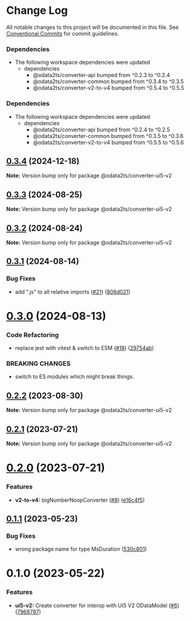 # Change Log

All notable changes to this project will be documented in this file.
See [Conventional Commits](https://conventionalcommits.org) for commit guidelines.

### Dependencies

* The following workspace dependencies were updated
  * dependencies
    * @odata2ts/converter-api bumped from ^0.2.3 to ^0.2.4
    * @odata2ts/converter-common bumped from ^0.3.4 to ^0.3.5
    * @odata2ts/converter-v2-to-v4 bumped from ^0.5.4 to ^0.5.5

### Dependencies

* The following workspace dependencies were updated
  * dependencies
    * @odata2ts/converter-api bumped from ^0.2.4 to ^0.2.5
    * @odata2ts/converter-common bumped from ^0.3.5 to ^0.3.6
    * @odata2ts/converter-v2-to-v4 bumped from ^0.5.5 to ^0.5.6

## [0.3.4](https://github.com/odata2ts/converter/compare/@odata2ts/converter-ui5-v2@0.3.3...@odata2ts/converter-ui5-v2@0.3.4) (2024-12-18)

**Note:** Version bump only for package @odata2ts/converter-ui5-v2






## [0.3.3](https://github.com/odata2ts/converter/compare/@odata2ts/converter-ui5-v2@0.3.2...@odata2ts/converter-ui5-v2@0.3.3) (2024-08-25)

**Note:** Version bump only for package @odata2ts/converter-ui5-v2





## [0.3.2](https://github.com/odata2ts/converter/compare/@odata2ts/converter-ui5-v2@0.3.1...@odata2ts/converter-ui5-v2@0.3.2) (2024-08-24)

**Note:** Version bump only for package @odata2ts/converter-ui5-v2





## [0.3.1](https://github.com/odata2ts/converter/compare/@odata2ts/converter-ui5-v2@0.3.0...@odata2ts/converter-ui5-v2@0.3.1) (2024-08-14)


### Bug Fixes

* add ".js" to all relative imports ([#21](https://github.com/odata2ts/converter/issues/21)) ([808d021](https://github.com/odata2ts/converter/commit/808d0217edf9b8b90062e412ddc8e956c865c01b))





# [0.3.0](https://github.com/odata2ts/converter/compare/@odata2ts/converter-ui5-v2@0.2.2...@odata2ts/converter-ui5-v2@0.3.0) (2024-08-13)


### Code Refactoring

* replace jest with vitest & switch to ESM ([#18](https://github.com/odata2ts/converter/issues/18)) ([29754ab](https://github.com/odata2ts/converter/commit/29754abec8617cfe45f647ffbf91e92586b79ee9))


### BREAKING CHANGES

* switch to ES modules which might break things.






## [0.2.2](https://github.com/odata2ts/converter/compare/@odata2ts/converter-ui5-v2@0.2.1...@odata2ts/converter-ui5-v2@0.2.2) (2023-08-30)

**Note:** Version bump only for package @odata2ts/converter-ui5-v2






## [0.2.1](https://github.com/odata2ts/converter/compare/@odata2ts/converter-ui5-v2@0.2.0...@odata2ts/converter-ui5-v2@0.2.1) (2023-07-21)

**Note:** Version bump only for package @odata2ts/converter-ui5-v2





# [0.2.0](https://github.com/odata2ts/converter/compare/@odata2ts/converter-ui5-v2@0.1.1...@odata2ts/converter-ui5-v2@0.2.0) (2023-07-21)


### Features

* **v2-to-v4:** bigNumberNoopConverter ([#8](https://github.com/odata2ts/converter/issues/8)) ([e16c4f5](https://github.com/odata2ts/converter/commit/e16c4f5eedb6847f608d104089e7123c2086db2e))





## [0.1.1](https://github.com/odata2ts/converter/compare/@odata2ts/converter-ui5-v2@0.1.0...@odata2ts/converter-ui5-v2@0.1.1) (2023-05-23)


### Bug Fixes

* wrong package name for type MsDuration ([530c801](https://github.com/odata2ts/converter/commit/530c8019ddea383e0f478a0670cb3bbc2f55aefb))





# 0.1.0 (2023-05-22)


### Features

* **ui5-v2:** Create converter for interop with UI5 V2 ODataModel ([#6](https://github.com/odata2ts/converter/issues/6)) ([7968787](https://github.com/odata2ts/converter/commit/79687876f0549a7a91cd583514b6e3ab8d90ffd8))
